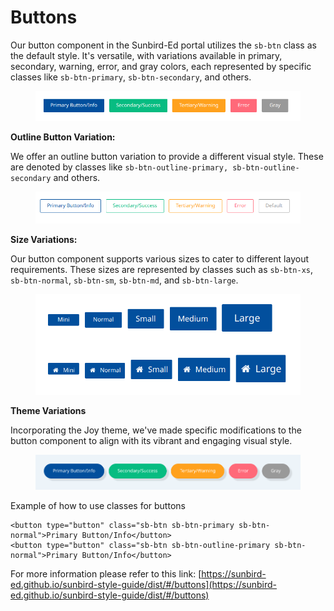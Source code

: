 # Buttons

Our button component in the Sunbird-Ed portal utilizes the `sb-btn` class as the default style. It's versatile, with variations available in primary, secondary, warning, error, and gray colors, each represented by specific classes like `sb-btn-primary`, `sb-btn-secondary`, and others.

<figure><img src="../../../../.gitbook/assets/image (70).png" alt=""><figcaption></figcaption></figure>

**Outline Button Variation:**

We offer an outline button variation to provide a different visual style. These are denoted by classes like `sb-btn-outline-primary, sb-btn-outline-secondary` and others.

<figure><img src="../../../../.gitbook/assets/image (71).png" alt=""><figcaption></figcaption></figure>

**Size Variations:**

Our button component supports various sizes to cater to different layout requirements. These sizes are represented by classes such as `sb-btn-xs`, `sb-btn-normal`, `sb-btn-sm`, `sb-btn-md`, and `sb-btn-large`.

<figure><img src="../../../../.gitbook/assets/image (72).png" alt=""><figcaption></figcaption></figure>

**Theme Variations**

Incorporating the Joy theme, we've made specific modifications to the button component to align with its vibrant and engaging visual style.

<figure><img src="../../../../.gitbook/assets/image (64).png" alt=""><figcaption></figcaption></figure>

Example of how to use classes for buttons

```
<button type="button" class="sb-btn sb-btn-primary sb-btn-normal">Primary Button/Info</button>
<button type="button" class="sb-btn sb-btn-outline-primary sb-btn-normal">Primary Button/Info</button>
```

For more information please refer to this link: [https://sunbird-ed.github.io/sunbird-style-guide/dist/#/buttons](https://sunbird-ed.github.io/sunbird-style-guide/dist/#/buttons)
